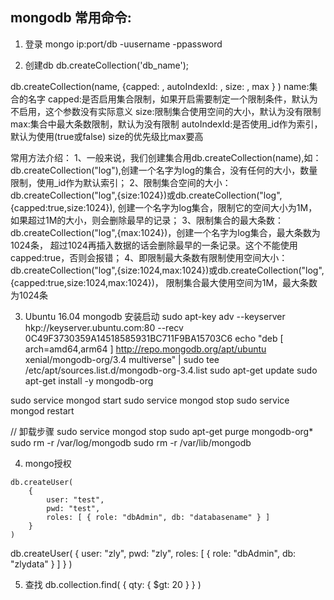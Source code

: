 ## mongodb 常用命令:
1. 登录
mongo ip:port/db -uusername -ppassword

2. 创建db
db.createCollection('db_name');

db.createCollection(name, {capped: <Boolean>, autoIndexId: <Boolean>, size: <number>, max <number>} )
name:集合的名字
capped:是否启用集合限制，如果开启需要制定一个限制条件，默认为不启用，这个参数没有实际意义
size:限制集合使用空间的大小，默认为没有限制
max:集合中最大条数限制，默认为没有限制
autoIndexId:是否使用_id作为索引，默认为使用(true或false)
size的优先级比max要高

常用方法介绍：
1、一般来说，我们创建集合用db.createCollection(name),如：db.createCollection("log"),创建一个名字为log的集合，没有任何的大小，数量限制，使用_id作为默认索引；
2、限制集合空间的大小：db.createCollection("log",{size:1024})或db.createCollection("log",{capped:true,size:1024}),
创建一个名字为log集合，限制它的空间大小为1M，如果超过1M的大小，则会删除最早的记录；
3、限制集合的最大条数：db.createCollection("log",{max:1024})，创建一个名字为log集合，最大条数为1024条，
超过1024再插入数据的话会删除最早的一条记录。这个不能使用capped:true，否则会报错；
4、即限制最大条数有限制使用空间大小：db.createCollection("log",{size:1024,max:1024})或db.createCollection("log",{capped:true,size:1024,max:1024})，
限制集合最大使用空间为1M，最大条数为1024条


3. Ubuntu 16.04 mongodb 安装启动
sudo apt-key adv --keyserver hkp://keyserver.ubuntu.com:80 --recv 0C49F3730359A14518585931BC711F9BA15703C6
echo "deb [ arch=amd64,arm64 ] http://repo.mongodb.org/apt/ubuntu xenial/mongodb-org/3.4 multiverse" | sudo tee /etc/apt/sources.list.d/mongodb-org-3.4.list
sudo apt-get update
sudo apt-get install -y mongodb-org

sudo service mongod start
sudo service mongod stop
sudo service mongod restart

// 卸载步骤
sudo service mongod stop
sudo apt-get purge mongodb-org*
sudo rm -r /var/log/mongodb
sudo rm -r /var/lib/mongodb

4. mongo授权
```
db.createUser(
	{
		user: "test",
		pwd: "test",
		roles: [ { role: "dbAdmin", db: "databasename" } ]
	}
)
```

db.createUser(
	{
		user: "zly",
		pwd: "zly",
		roles: [ { role: "dbAdmin", db: "zlydata" } ]
	}
)

5. 查找
db.collection.find( { qty: { $gt: 20 } } )
